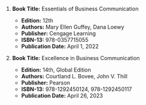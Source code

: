 1. **Book Title:** Essentials of Business Communication
   - **Edition:** 12th
   - **Authors:** Mary Ellen Guffey, Dana Loewy
   - **Publisher:** Cengage Learning
   - **ISBN-13:** 978-0357715055
   - **Publication Date:** April 1, 2022

2. **Book Title:** Excellence in Business Communication
   - **Edition:** 14th, Global Edition
   - **Authors:** Courtland L. Bovee, John V. Thill
   - **Publisher:** Pearson
   - **ISBN-13:** 978-1292450124, 978-1292450117
   - **Publication Date:** April 26, 2023
